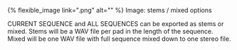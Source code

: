 ---
---

{% flexible_image link=".png" alt="" %}
Image: stems / mixed options

CURRENT SEQUENCE and ALL SEQUENCES can be exported as stems or mixed. Stems will be a WAV file per pad in the length of the sequence. Mixed will be one WAV file with full sequence mixed down to one stereo file.
